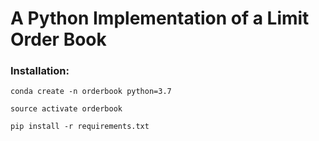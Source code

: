 # A Python Implementation of a Limit Order Book

### Installation:

`conda create -n orderbook python=3.7`

`source activate orderbook`

`pip install -r requirements.txt`